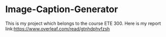 # Image-Caption-Generator
This is my project which belongs to the course ETE 300.
Here is my report link:https://www.overleaf.com/read/gtnhdphvfzsh
